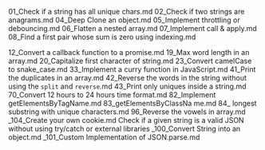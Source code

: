 01_Check if a string has all unique chars.md
02_Check if two strings are anagrams.md
04_Deep Clone an object.md
05_Implement throttling or debouncing.md
06_Flatten a nested array.md
07_Implement call & apply.md
08_Find a first pair whose sum is zero using indexing.md

12_Convert a callback function to a promise.md
19_Max word length in an array.md
20_Capitalize first character of string.md
23_Convert camelCase to snake_case.md
33_Implement a curry function in JavaScript.md
41_Print the duplicates in an array.md
42_Reverse the words in the string without using the `split` and `reverse`.md
43_Print only uniques inside a string.md
70_Convert 12 hours to 24 hours time format.md
82_Implement getElementsByTagName.md
83_getElementsByClassNa
me.md
84_ longest substring with unique characters.md
96_Reverse the vowels in array.md
_104_Create your own cookie.md
Check if a given string is a valid JSON without using try/catch or external libraries
_100_Convert String into an object.md
_101_Custom Implementation of JSON.parse.md
